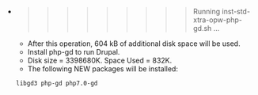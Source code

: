 * >>>>>>>>> Running inst-std-xtra-opw-php-gd.sh ...
  * After this operation, 604 kB of additional disk space will be used.
  * Install php-gd to run Drupal.
  * Disk size = 3398680K. Space Used = 832K.
  * The following NEW packages will be installed:
  ```bash
  libgd3 php-gd php7.0-gd
  ```

